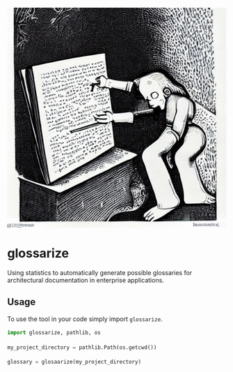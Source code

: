 ![logo](glossarize.jpg)

# glossarize
Using statistics to automatically generate possible glossaries for architectural documentation in enterprise applications.

## Usage

To use the tool in your code simply import `glossarize`.

```python
import glossarize, pathlib, os

my_project_directory = pathlib.Path(os.getcwd())

glossary = glosaarize(my_project_directory)
```
